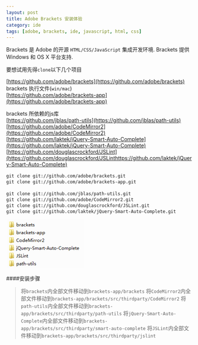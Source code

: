 ```yaml
---
layout: post
title: Adobe Brackets 安装体验
category: ide
tags: [adobe, brackets, ide, javascript, html, css]
---
```


Brackets 是 Adobe 的开源 `HTML/CSS/JavaScript` 集成开发环境. Brackets 提供 Windows 和 OS X 平台支持.

要想试用先得`clone`以下几个项目

[https://github.com/adobe/brackets](https://github.com/adobe/brackets)  
brackets 执行文件(`win/mac`)  
[https://github.com/adobe/brackets-app](https://github.com/adobe/brackets-app)  

brackets 所依赖的js库  
[https://github.com/jblas/path-utils](https://github.com/jblas/path-utils)  
[https://github.com/adobe/CodeMirror2](https://github.com/adobe/CodeMirror2)  
[https://github.com/laktek/jQuery-Smart-Auto-Complete](https://github.com/laktek/jQuery-Smart-Auto-Complete)  
[https://github.com/douglascrockford/JSLint](https://github.com/douglascrockford/JSLinthttps://github.com/laktek/jQuery-Smart-Auto-Complete)


    git clone git://github.com/adobe/brackets.git
    git clone git://github.com/adobe/brackets-app.git

    git clone git://github.com/jblas/path-utils.git
    git clone git://github.com/adobe/CodeMirror2.git
    git clone git://github.com/douglascrockford/JSLint.git
    git clone git://github.com/laktek/jQuery-Smart-Auto-Complete.git


![](/assets/blog/adobe-brackets-install/dir.png)

####安装步骤
> 将`brackets`内全部文件移动到`brackets-app/brackets`
> 将`CodeMirror2`内全部文件移动到`brackets-app/brackets/src/thirdparty/CodeMirror2`
> 将`path-utils`内全部文件移动到`brackets-app/brackets/src/thirdparty/path-utils`
> 将`jQuery-Smart-Auto-Complete`内全部文件移动到`brackets-app/brackets/src/thirdparty/smart-auto-complete`
> 将`JSLint`内全部文件移动到`brackets-app/brackets/src/thirdparty/jslint`